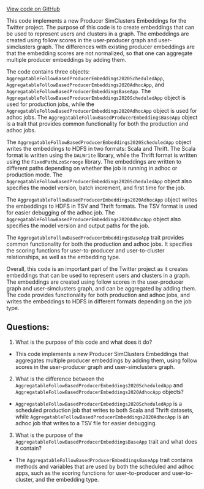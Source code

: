 [View code on GitHub](https://github.com/misbahsy/the-algorithm/src/scala/com/twitter/simclusters_v2/scalding/embedding/producer/AggregatableFollowBasedProducerEmbeddings.scala)

This code implements a new Producer SimClusters Embeddings for the Twitter project. The purpose of this code is to create embeddings that can be used to represent users and clusters in a graph. The embeddings are created using follow scores in the user-producer graph and user-simclusters graph. The differences with existing producer embeddings are that the embedding scores are not normalized, so that one can aggregate multiple producer embeddings by adding them. 

The code contains three objects: `AggregatableFollowBasedProducerEmbeddings2020ScheduledApp`, `AggregatableFollowBasedProducerEmbeddings2020AdhocApp`, and `AggregatableFollowBasedProducerEmbeddingsBaseApp`. The `AggregatableFollowBasedProducerEmbeddings2020ScheduledApp` object is used for production jobs, while the `AggregatableFollowBasedProducerEmbeddings2020AdhocApp` object is used for adhoc jobs. The `AggregatableFollowBasedProducerEmbeddingsBaseApp` object is a trait that provides common functionality for both the production and adhoc jobs.

The `AggregatableFollowBasedProducerEmbeddings2020ScheduledApp` object writes the embeddings to HDFS in two formats: Scala and Thrift. The Scala format is written using the `DALWrite` library, while the Thrift format is written using the `FixedPathLzoScrooge` library. The embeddings are written to different paths depending on whether the job is running in adhoc or production mode. The `AggregatableFollowBasedProducerEmbeddings2020ScheduledApp` object also specifies the model version, batch increment, and first time for the job.

The `AggregatableFollowBasedProducerEmbeddings2020AdhocApp` object writes the embeddings to HDFS in TSV and Thrift formats. The TSV format is used for easier debugging of the adhoc job. The `AggregatableFollowBasedProducerEmbeddings2020AdhocApp` object also specifies the model version and output paths for the job.

The `AggregatableFollowBasedProducerEmbeddingsBaseApp` trait provides common functionality for both the production and adhoc jobs. It specifies the scoring functions for user-to-producer and user-to-cluster relationships, as well as the embedding type.

Overall, this code is an important part of the Twitter project as it creates embeddings that can be used to represent users and clusters in a graph. The embeddings are created using follow scores in the user-producer graph and user-simclusters graph, and can be aggregated by adding them. The code provides functionality for both production and adhoc jobs, and writes the embeddings to HDFS in different formats depending on the job type.
## Questions: 
 1. What is the purpose of this code and what does it do?
- This code implements a new Producer SimClusters Embeddings that aggregates multiple producer embeddings by adding them, using follow scores in the user-producer graph and user-simclusters graph.
2. What is the difference between the `AggregatableFollowBasedProducerEmbeddings2020ScheduledApp` and `AggregatableFollowBasedProducerEmbeddings2020AdhocApp` objects?
- `AggregatableFollowBasedProducerEmbeddings2020ScheduledApp` is a scheduled production job that writes to both Scala and Thrift datasets, while `AggregatableFollowBasedProducerEmbeddings2020AdhocApp` is an adhoc job that writes to a TSV file for easier debugging.
3. What is the purpose of the `AggregatableFollowBasedProducerEmbeddingsBaseApp` trait and what does it contain?
- The `AggregatableFollowBasedProducerEmbeddingsBaseApp` trait contains methods and variables that are used by both the scheduled and adhoc apps, such as the scoring functions for user-to-producer and user-to-cluster, and the embedding type.